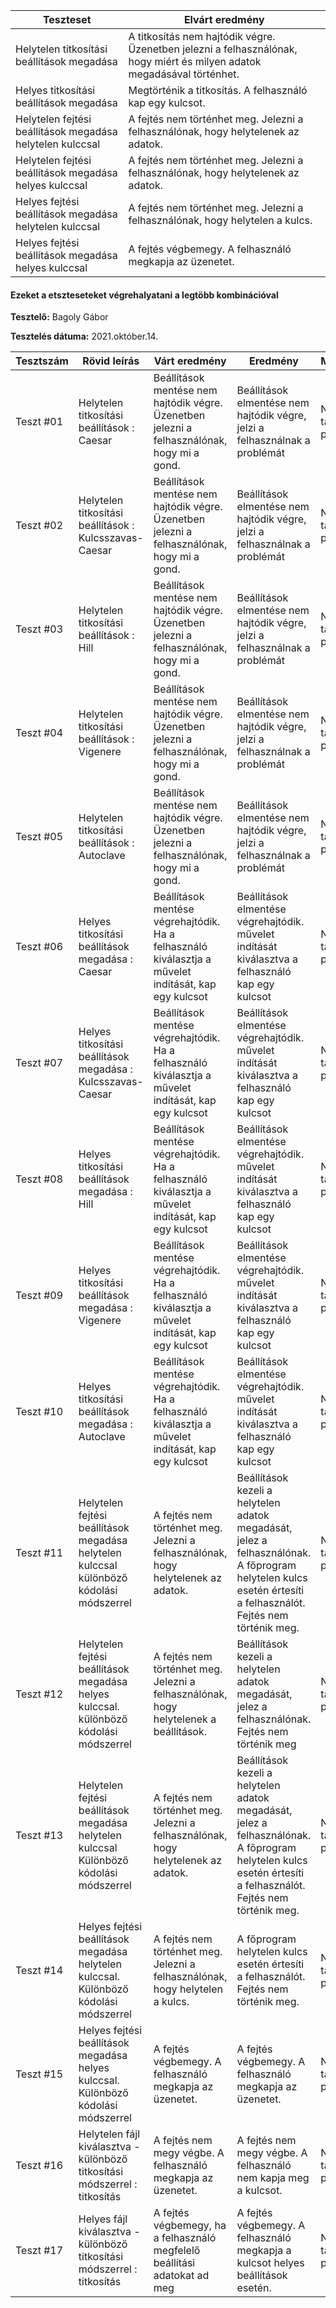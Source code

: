 | Teszteset                                                 | Elvárt eredmény                                                                                                         | 
 |-----------------------------------------------------------|-------------------------------------------------------------------------------------------------------------------------| 
 | Helytelen titkosítási beállítások megadása                | A titkosítás nem hajtódik végre. Üzenetben jelezni a felhasználónak, hogy miért és milyen adatok megadásával történhet. |
 | Helyes titkosítási beállítások megadása                   | Megtörténik a titkosítás. A felhasználó kap egy kulcsot.                                                                | 
 | Helytelen fejtési beállítások megadása helytelen kulccsal | A fejtés nem történhet meg. Jelezni a felhasználónak, hogy helytelenek az adatok.                                       | 
 | Helytelen fejtési beállítások megadása helyes kulccsal    | A fejtés nem történhet meg. Jelezni a felhasználónak, hogy helytelenek az adatok.                                       | 
 | Helyes fejtési beállítások megadása helytelen kulccsal    | A fejtés nem történhet meg. Jelezni a felhasználónak, hogy helytelen a kulcs.                                           | 
 | Helyes fejtési beállítások megadása helyes kulccsal       | A fejtés végbemegy. A felhasználó megkapja az üzenetet.                                                                 | 

#### Ezeket a etszteseteket végrehalyatani a legtöbb kombinációval

**Tesztelő:** Bagoly Gábor

**Tesztelés dátuma:** 2021.október.14.

|Tesztszám          | Rövid leírás                                                                            | Várt eredmény                                                                                         | Eredmény                                                                                                                                                      | Megjegyzés                |
|-------------------|-----------------------------------------------------------------------------------------|-------------------------------------------------------------------------------------------------------|---------------------------------------------------------------------------------------------------------------------------------------------------------------|---------------------------|
|Teszt #01          | Helytelen titkosítási beállítások : Caesar                                              | Beállítások mentése nem hajtódik végre. Üzenetben jelezni a felhasználónak, hogy mi a gond.           | Beállítások elmentése nem hajtódik végre, jelzi a felhasználnak a problémát                                                                                   | Nem találtam problémát.   |
|Teszt #02          | Helytelen titkosítási beállítások : Kulcsszavas-Caesar                                  | Beállítások mentése nem hajtódik végre. Üzenetben jelezni a felhasználónak, hogy mi a gond.           | Beállítások elmentése nem hajtódik végre, jelzi a felhasználnak a problémát                                                                                   | Nem találtam problémát.   |
|Teszt #03          | Helytelen titkosítási beállítások : Hill                                                | Beállítások mentése nem hajtódik végre. Üzenetben jelezni a felhasználónak, hogy mi a gond.           | Beállítások elmentése nem hajtódik végre, jelzi a felhasználnak a problémát                                                                                   | Nem találtam problémát.   |
|Teszt #04          | Helytelen titkosítási beállítások : Vigenere                                            | Beállítások mentése nem hajtódik végre. Üzenetben jelezni a felhasználónak, hogy mi a gond.           | Beállítások elmentése nem hajtódik végre, jelzi a felhasználnak a problémát                                                                                   | Nem találtam problémát.   |
|Teszt #05          | Helytelen titkosítási beállítások : Autoclave                                           | Beállítások mentése nem hajtódik végre. Üzenetben jelezni a felhasználónak, hogy mi a gond.           | Beállítások elmentése nem hajtódik végre, jelzi a felhasználnak a problémát                                                                                   | Nem találtam problémát.   |
|Teszt #06          | Helyes titkosítási beállítások megadása : Caesar                                        | Beállítások mentése végrehajtódik. Ha a felhasználó kiválasztja a művelet indítását, kap egy kulcsot  | Beállítások elmentése végrehajtódik. művelet indítását kiválasztva a felhasználó kap egy kulcsot                                                              | Nem találtam problémát.   |
|Teszt #07          | Helyes titkosítási beállítások megadása : Kulcsszavas-Caesar                            | Beállítások mentése végrehajtódik. Ha a felhasználó kiválasztja a művelet indítását, kap egy kulcsot  | Beállítások elmentése végrehajtódik. művelet indítását kiválasztva a felhasználó kap egy kulcsot                                                              | Nem találtam problémát.   |
|Teszt #08          | Helyes titkosítási beállítások megadása : Hill                                          | Beállítások mentése végrehajtódik. Ha a felhasználó kiválasztja a művelet indítását, kap egy kulcsot  | Beállítások elmentése végrehajtódik. művelet indítását kiválasztva a felhasználó kap egy kulcsot                                                              | Nem találtam problémát.   |
|Teszt #09          | Helyes titkosítási beállítások megadása : Vigenere                                      | Beállítások mentése végrehajtódik. Ha a felhasználó kiválasztja a művelet indítását, kap egy kulcsot  | Beállítások elmentése végrehajtódik. művelet indítását kiválasztva a felhasználó kap egy kulcsot                                                              | Nem találtam problémát.   |
|Teszt #10          | Helyes titkosítási beállítások megadása : Autoclave                                     | Beállítások mentése végrehajtódik. Ha a felhasználó kiválasztja a művelet indítását, kap egy kulcsot  | Beállítások elmentése végrehajtódik. művelet indítását kiválasztva a felhasználó kap egy kulcsot                                                              | Nem találtam problémát.   |
|Teszt #11          | Helytelen fejtési beállítások megadása helytelen kulccsal különböző kódolási módszerrel | A fejtés nem történhet meg. Jelezni a felhasználónak, hogy helytelenek az adatok.                     | Beállítások kezeli a helytelen adatok megadását, jelez a felhasználónak. A főprogram helytelen kulcs esetén értesíti a felhasználót. Fejtés nem történik meg. | Nem találtam problémát.   |
|Teszt #12          | Helytelen fejtési beállítások megadása helyes kulccsal. különböző kódolási módszerrel   | A fejtés nem történhet meg. Jelezni a felhasználónak, hogy helytelenek a beállítások.                 | Beállítások kezeli a helytelen adatok megadását, jelez a felhasználónak. Fejtés nem történik meg                                                              | Nem találtam problémát.   |
|Teszt #13          | Helytelen fejtési beállítások megadása helytelen kulccsal Különböző kódolási módszerrel | A fejtés nem történhet meg. Jelezni a felhasználónak, hogy helytelenek az adatok.                     | Beállítások kezeli a helytelen adatok megadását, jelez a felhasználónak. A főprogram helytelen kulcs esetén értesíti a felhasználót. Fejtés nem történik meg. | Nem találtam problémát.   |
|Teszt #14          | Helyes fejtési beállítások megadása helytelen kulccsal. Különböző kódolási módszerrel   | A fejtés nem történhet meg. Jelezni a felhasználónak, hogy helytelen a kulcs.                         | A főprogram helytelen kulcs esetén értesíti a felhasználót. Fejtés nem történik meg.                                                                          | Nem találtam problémát.   |
|Teszt #15          | Helyes fejtési beállítások megadása helyes kulccsal. Különböző kódolási módszerrel      | A fejtés végbemegy. A felhasználó megkapja az üzenetet.                                               | A fejtés végbemegy. A felhasználó megkapja az üzenetet.                                                                                                       | Nem találtam problémát.   |
|Teszt #16          | Helytelen fájl kiválasztva - különböző titkosítási módszerrel : titkosítás              | A fejtés nem megy végbe. A felhasználó megkapja az üzenetet.                                          | A fejtés nem megy végbe. A felhasználó nem kapja meg a kulcsot.                                                                                               | Nem találtam problémát.   |
|Teszt #17          | Helyes fájl kiválasztva  - különböző titkosítási módszerrel : titkosítás                | A fejtés végbemegy, ha a felhasználó megfelelő beállítási adatokat ad meg                             | A fejtés végbemegy. A felhasználó megkapja a kulcsot helyes beállítások esetén.                                                                               | Nem találtam problémát.   |

